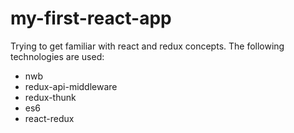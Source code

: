 # my-first-react-app

Trying to get familiar with react and redux concepts.
The following technologies are used:
- nwb
- redux-api-middleware
- redux-thunk
- es6
- react-redux
